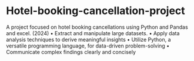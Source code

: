 # Hotel-booking-cancellation-project
A project focused on hotel booking cancellations using Python and Pandas and excel. (2024)
•	Extract and manipulate large datasets.
•	Apply data analysis techniques to derive meaningful insights
•	Utilize Python, a versatile programming language, for data-driven problem-solving
•	Communicate complex findings clearly and concisely
